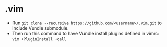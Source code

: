 # .vim

- Run `git clone --recursive https://github.com/<username>/.vim.git` to include Vundle submodule.
- Then run this command to have Vundle install plugins defined in vimrc: `vim +PluginInstall +qall`


